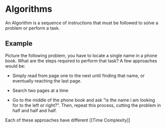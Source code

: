 # Algorithms
An Algorithm is a sequence of instructions that must be followed to solve a problem or perform a task.

## Example
Picture the following problem, you have to locate a single name in a phone book. What are the steps required to perform that task?
A few approaches would be:
- Simply read from page one to the next until finding that name, or eventually reaching the last page.

- Search two pages at a time

- Go to the middle of the phone book and ask "is the name i am looking for to the left or right?". Then, repeat this process, cutting the problem in half and half and half.

Each of these approaches have different [[Time Complexity]]
